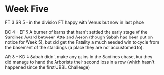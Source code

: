 # Week Five

FT 3 SR 5 - in the division FT happy with Venus but now in last place

BC 4 - EF 5 A burner of barns that hasn't settled the early stage of the Sardines Award between Atte and Aeson (though Sabah has been put on notice for Week 5), but did get the Fatality a much needed win to cycle from the basement of the standings (a place they are not accustomed to).

AR 3 - KD 4 Sabah didn't make any gains in the Sardines chase, but they did manage to hand the Arborists their second loss in a row (which hasn't happened since the first UBBL Challenge)